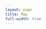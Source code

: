 ```yaml
---
layout: page
title: Map
full-width: true
---
```



<div style=text-align: center>
<object type=image/svg+xml data=/svgs/Topology.txt.svg> </object>
</div>

